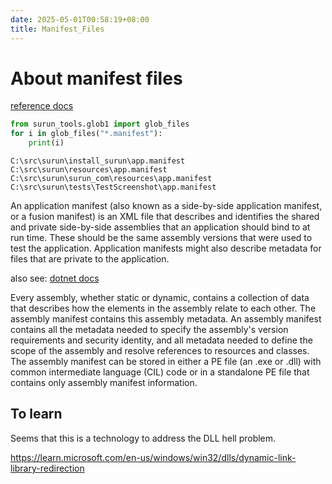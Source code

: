 ```yaml
---
date: 2025-05-01T00:58:19+08:00
title: Manifest_Files
---
```


# About manifest files

[reference docs][1]

[1]: https://learn.microsoft.com/en-us/windows/win32/sbscs/application-manifests


```python
from surun_tools.glob1 import glob_files
for i in glob_files("*.manifest"):
    print(i)
```

    C:\src\surun\install_surun\app.manifest
    C:\src\surun\resources\app.manifest
    C:\src\surun\surun_com\resources\app.manifest
    C:\src\surun\tests\TestScreenshot\app.manifest
    

An application manifest (also known as a side-by-side application manifest, or a fusion manifest) is an XML file that describes and identifies the shared and private side-by-side assemblies that an application should bind to at run time. These should be the same assembly versions that were used to test the application. Application manifests might also describe metadata for files that are private to the application.

also see: [dotnet docs][2]

Every assembly, whether static or dynamic, contains a collection of data that describes how the elements in the assembly relate to each other. The assembly manifest contains this assembly metadata. An assembly manifest contains all the metadata needed to specify the assembly's version requirements and security identity, and all metadata needed to define the scope of the assembly and resolve references to resources and classes. The assembly manifest can be stored in either a PE file (an .exe or .dll) with common intermediate language (CIL) code or in a standalone PE file that contains only assembly manifest information.

[2]: https://learn.microsoft.com/en-us/dotnet/standard/assembly/manifest

## To learn

Seems that this is a technology to address the DLL hell problem.

https://learn.microsoft.com/en-us/windows/win32/dlls/dynamic-link-library-redirection


